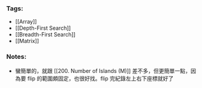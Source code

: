 ### Tags:
- [[Array]]
- [[Depth-First Search]]
- [[Breadth-First Search]]
- [[Matrix]]
### Notes:
- 蠻簡單的，就跟 [[200. Number of Islands (M)]] 差不多，但更簡單一點，因為要 flip 的範圍頗固定，也很好找。flip 完紀錄左上右下座標就好了
